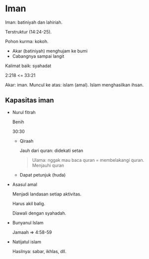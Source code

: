 # Iman

Iman: batiniyah dan lahiriah.

Terstruktur (14:24-25).

Pohon kurma: kokoh.

- Akar (batiniyah) menghujam ke bumi
- Cabangnya sampai langit

Kalimat baik: syahadat

2:218 <= 33:21

Akar: iman. Muncul ke atas: islam (amal). Islam menghasilkan ihsan.

## Kapasitas iman 

- Nurul fitrah

  Benih
  
  30:30
  
  - Qiraah
  
    Jauh dari quran: didekati setan

    > Ulama: nggak mau baca quran = membelakangi quran. Menjauhi quran
    
  - Dapat petunjuk (huda)
  
- Asasul amal

  Menjadi landasan setiap aktivitas.
  
  Harus akil balig.
  
  Diawali dengan syahadah.
  
- Bunyanul Islam

  Jamaah => 4:58-59

- Natijatul islam 

  Hasilnya: sabar, ikhlas, dll.